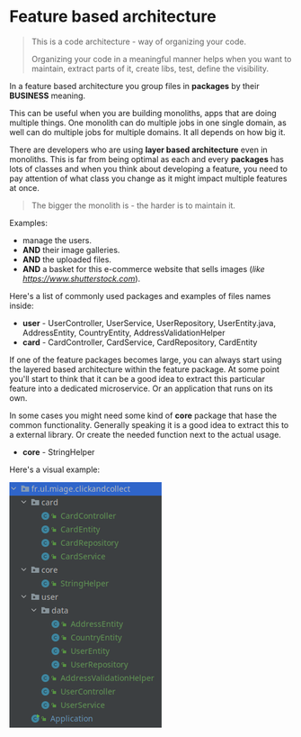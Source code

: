 # Feature based architecture

> This is a code architecture - way of organizing your code.
>
> Organizing your code in a meaningful manner helps when you want to
> maintain, extract parts of it, create libs, test, define the visibility.

In a feature based architecture you group files in __packages__ by their __BUSINESS__ meaning.

This can be useful when you are building monoliths, apps that are doing multiple things.
One monolith can do multiple jobs in one single domain, as well can do multiple jobs for multiple domains.
It all depends on how big it. 

There are developers who are using __layer based architecture__ even in monoliths. This is far from being optimal
as each and every __packages__ has lots of classes and when you think about developing a feature, you need to pay 
attention of what class you change as it might impact multiple features at once.

> The bigger the monolith is - the harder is to maintain it.

Examples:
- manage the users.
- __AND__ their image galleries.
- __AND__ the uploaded files.
- __AND__ a basket for this e-commerce website that sells images (_like https://www.shutterstock.com_).

Here's a list of commonly used packages and examples of files names inside:

- __user__ - UserController, UserService, UserRepository, UserEntity.java, AddressEntity, CountryEntity, AddressValidationHelper
- __card__ - CardController, CardService, CardRepository, CardEntity

If one of the feature packages becomes large, you can always start using the layered based architecture within the feature package.
At some point you'll start to think that it can be a good idea to extract this particular feature into a dedicated microservice.
Or an application that runs on its own.

In some cases you might need some kind of __core__ package that hase the common functionality. 
Generally speaking it is a good idea to extract this to a external library. Or create the needed function next to the actual usage.

- __core__ - StringHelper

Here's a visual example:

![](file-tree.png)